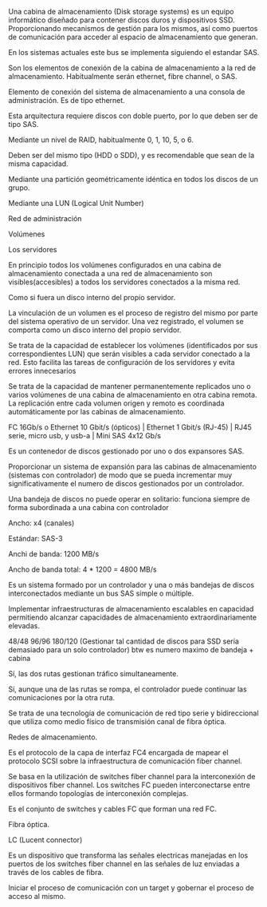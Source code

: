 Una cabina de almacenamiento (Disk storage systems) es un equipo informático diseñado para contener discos duros y dispositivos SSD. Proporcionando mecanismos de gestión para los mismos, así como puertos de comunicación para acceder al espacio de almacenamiento que generan.

En los sistemas actuales este bus se implementa siguiendo el estandar SAS.

Son los elementos de conexión de la cabina de almacenamiento a la red de almacenamiento. Habitualmente serán ethernet, fibre channel, o SAS.

Elemento de conexión del sistema de almacenamiento a una consola de administración. Es de tipo ethernet.

Esta arquitectura requiere discos con doble puerto, por lo que deben ser de tipo SAS.

Mediante un nivel de RAID, habitualmente 0, 1, 10, 5, o 6.

Deben ser del mismo tipo (HDD o SDD), y es recomendable que sean de la misma capacidad.

Mediante una partición geométricamente idéntica en todos los discos de un grupo.

Mediante una LUN (Logical Unit Number)

Red de administración

Volúmenes

Los servidores

En principio todos los volúmenes configurados en una cabina de almacenamiento conectada a una red de almacenamiento son visibles(accesibles) a todos los servidores conectados a la misma red.

Como si fuera un disco interno del propio servidor.

La vinculación de un volumen es el proceso de registro del mismo por parte del sistema operativo de un servidor. Una vez registrado, el volumen se comporta como un disco interno del propio servidor.

Se trata de la capacidad de establecer los volúmenes (identificados por sus correspondientes LUN) que serán visibles a cada servidor conectado a la red. Esto facilita las tareas de configuración de los servidores  y evita errores innecesarios 

Se trata de la capacidad de mantener permanentemente replicados uno o varios volúmenes de una cabina de almacenamiento en otra cabina remota. La replicación entre cada volumen origen y remoto es coordinada automáticamente por las cabinas de almacenamiento.

FC 16Gb/s o Ethernet 10 Gbit/s (ópticos) | Ethernet 1 Gbit/s (RJ-45) | RJ45 serie, micro usb, y usb-a | Mini SAS 4x12 Gb/s

Es un contenedor de discos gestionado por uno o dos expansores SAS.

Proporcionar un sistema de expansión para las cabinas de almacenamiento (sistemas con controlador) de modo que se pueda incrementar muy significativamente el numero de discos gestionados por un controlador.

Una bandeja de discos no puede operar en solitario: funciona siempre de forma subordinada a una cabina con controlador

Ancho: x4 (canales)

Estándar: SAS-3

Anchi de banda: 1200 MB/s

Ancho de banda total: 4 * 1200 = 4800 MB/s

Es un sistema formado por un controlador y una o más bandejas de discos interconectados mediante un bus SAS simple o múltiple.

Implementar infraestructuras de almacenamiento escalables en capacidad permitiendo alcanzar capacidades de almacenamiento extraordinariamente elevadas.

48/48 96/96 180/120 (Gestionar tal cantidad de discos para SSD sería demasiado para un solo controlador) btw es numero maximo de bandeja + cabina

Sí, las dos rutas gestionan tráfico simultaneamente.

Sí, aunque una de las rutas se rompa, el controlador puede continuar las comunicaciones por la otra ruta.

Se trata de una tecnología de comunicación de red tipo serie y bidireccional que utiliza como medio físico de transmisión canal de fibra óptica.

Redes de almacenamiento.

Es el protocolo de la capa de interfaz FC4 encargada de mapear el protocolo SCSI sobre la infraestructura de comunicación fiber channel.

Se basa en la utilización de switches fiber channel para la interconexión de dispositivos fiber channel. Los switches FC pueden interconectarse entre ellos formando topologías de interconexión complejas. 

Es el conjunto de switches y cables FC que forman una red FC.

Fibra óptica.

LC (Lucent connector)

Es un dispositivo que transforma las señales electricas manejadas en los puertos de los switches fiber channel en las señales de luz enviadas a través de los cables de fibra.

Iniciar el proceso de comunicación con un target y gobernar el proceso de acceso al mismo.